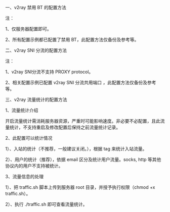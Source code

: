 一、v2ray 禁用 BT 的配置方法

注：

1、仅服务器配置即可。

2、所有配置示例都已配置了禁用 BT，此配置方法仅备份及参考等。

二、v2ray SNI 分流的配置方法

注：

1、v2ray SNI分流不支持 PROXY protocol。

2、相关配置示例已配置 v2ray SNI 分流共用端口 ，此配置方法仅备份及参考等。

三、v2ray 流量统计的配置方法

1、流量统计介绍

开启流量统计需消耗服务器资源，严重时可能影响速度。非必要不必配置，且此流量统计，不支持重启及修改配置后保持之前流量统计记录。

2、此配置可以统计情况

1）、入站的统计（不推荐，一般建议关闭。），根据 tag 来统计入站流量。

2）、用户的统计（推荐），依据 email 区分及统计用户流量。socks, http 等其他协议内的用户不支持被统计。  

3、流量信息的处理

1）、把 traffic.sh 脚本上传到服务器 root 目录，并授予执行权限（chmod +x traffic.sh）。

2）、执行 ./traffic.sh 即可查看流量统计。

